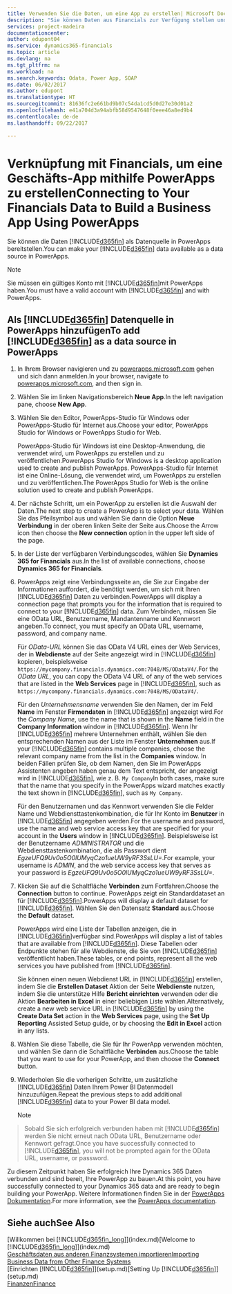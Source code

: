 ```yaml
---
title: Verwenden Sie die Daten, um eine App zu erstellen| Microsoft Docs
description: "Sie können Daten aus Financials zur Verfügung stellen und eine OData URL Ihrer Webdienste festlegen, um eine Geschäfts-App mithilfe PowerApps zu erstellen."
services: project-madeira
documentationcenter: 
author: edupont04
ms.service: dynamics365-financials
ms.topic: article
ms.devlang: na
ms.tgt_pltfrm: na
ms.workload: na
ms.search.keywords: Odata, Power App, SOAP
ms.date: 06/02/2017
ms.author: edupont
ms.translationtype: HT
ms.sourcegitcommit: 81636fc2e661bd9b07c54da1cd5d0d27e30d01a2
ms.openlocfilehash: e41a704d3a94abfb58d9547648f0eee46a8ed9b4
ms.contentlocale: de-de
ms.lasthandoff: 09/22/2017

---
```

# <a name="connecting-to-your-financials-data-to-build-a-business-app-using-powerapps"></a><span data-ttu-id="95d16-103">Verknüpfung mit Financials, um eine Geschäfts-App mithilfe PowerApps zu erstellen</span><span class="sxs-lookup"><span data-stu-id="95d16-103">Connecting to Your Financials Data to Build a Business App Using PowerApps</span></span>
<span data-ttu-id="95d16-104">Sie können die Daten [!INCLUDE[d365fin](includes/d365fin_md.md)] als Datenquelle in PowerApps bereitstellen.</span><span class="sxs-lookup"><span data-stu-id="95d16-104">You can make your [!INCLUDE[d365fin](includes/d365fin_md.md)] data available as a data source in PowerApps.</span></span>  

> [!NOTE]  
>   <span data-ttu-id="95d16-105">Sie müssen ein gültiges Konto mit  [!INCLUDE[d365fin](includes/d365fin_md.md)]mit PowerApps haben.</span><span class="sxs-lookup"><span data-stu-id="95d16-105">You must have a valid account with [!INCLUDE[d365fin](includes/d365fin_md.md)] and with PowerApps.</span></span>  

## <a name="to-add-included365finincludesd365finmdmd-as-a-data-source-in-powerapps"></a><span data-ttu-id="95d16-106">Als [!INCLUDE[d365fin](includes/d365fin_md.md)] Datenquelle in PowerApps hinzufügen</span><span class="sxs-lookup"><span data-stu-id="95d16-106">To add [!INCLUDE[d365fin](includes/d365fin_md.md)] as a data source in PowerApps</span></span>
1. <span data-ttu-id="95d16-107">In Ihrem Browser navigieren und zu [powerapps.microsoft.com](https://powerapps.microsoft.com/en-us/) gehen und sich dann anmelden.</span><span class="sxs-lookup"><span data-stu-id="95d16-107">In your browser, navigate to [powerapps.microsoft.com](https://powerapps.microsoft.com/en-us/), and then sign in.</span></span>
2. <span data-ttu-id="95d16-108">Wählen Sie im linken Navigationsbereich **Neue App**.</span><span class="sxs-lookup"><span data-stu-id="95d16-108">In the left navigation pane, choose **New App**.</span></span>
3. <span data-ttu-id="95d16-109">Wählen Sie den Editor, PowerApps-Studio für Windows oder PowerApps-Studio für Internet aus.</span><span class="sxs-lookup"><span data-stu-id="95d16-109">Choose your editor, PowerApps Studio for Windows or PowerApps Studio for Web.</span></span>

   <span data-ttu-id="95d16-110">PowerApps-Studio für Windows ist eine Desktop-Anwendung, die verwendet wird, um PowerApps zu erstellen und zu veröffentlichen.</span><span class="sxs-lookup"><span data-stu-id="95d16-110">PowerApps Studio for Windows is a desktop application used to create and publish PowerApps.</span></span> <span data-ttu-id="95d16-111">PowerApps-Studio für Internet ist eine Online-Lösung, die verwendet wird, um PowerApps zu erstellen und zu veröffentlichen.</span><span class="sxs-lookup"><span data-stu-id="95d16-111">The PowerApps Studio for Web is the online solution used to create and publish PowerApps.</span></span>
4. <span data-ttu-id="95d16-112">Der nächste Schritt, um ein PowerApp zu erstellen ist die Auswahl der Daten.</span><span class="sxs-lookup"><span data-stu-id="95d16-112">The next step to create a PowerApp is to select your data.</span></span> <span data-ttu-id="95d16-113">Wählen Sie das Pfeilsymbol aus und wählen Sie dann die Option **Neue Verbindung** in der oberen linken Seite der Seite aus.</span><span class="sxs-lookup"><span data-stu-id="95d16-113">Choose the Arrow icon then choose the **New connection** option in the upper left side of the page.</span></span>
5. <span data-ttu-id="95d16-114">In der Liste der verfügbaren Verbindungscodes, wählen Sie **Dynamics 365 for Financials** aus.</span><span class="sxs-lookup"><span data-stu-id="95d16-114">In the list of available connections, choose **Dynamics 365 for Financials**.</span></span>
6. <span data-ttu-id="95d16-115">PowerApps zeigt eine Verbindungsseite an, die Sie zur Eingabe der Informationen auffordert, die benötigt werden, um sich mit Ihren [!INCLUDE[d365fin](includes/d365fin_md.md)] Daten zu verbinden.</span><span class="sxs-lookup"><span data-stu-id="95d16-115">PowerApps will display a connection page that prompts you for the information that is required to connect to your [!INCLUDE[d365fin](includes/d365fin_md.md)] data.</span></span> <span data-ttu-id="95d16-116">Zum Verbinden, müssen Sie eine OData URL, Benutzername, Mandantenname und Kennwort angeben.</span><span class="sxs-lookup"><span data-stu-id="95d16-116">To connect, you must specify an OData URL, username, password, and company name.</span></span>

   <span data-ttu-id="95d16-117">Für *OData-URL* können Sie das OData V4 URL eines der Web Services, der in **Webdienste** auf der Seite angezeigt wird in [!INCLUDE[d365fin](includes/d365fin_md.md)] kopieren, beispielsweise `https://mycompany.financials.dynamics.com:7048/MS/ODataV4/`.</span><span class="sxs-lookup"><span data-stu-id="95d16-117">For the *OData URL*, you can copy the OData V4 URL of any of the web services that are listed in the **Web Services** page in [!INCLUDE[d365fin](includes/d365fin_md.md)], such as `https://mycompany.financials.dynamics.com:7048/MS/ODataV4/`.</span></span>  

   <span data-ttu-id="95d16-118">Für den *Unternehmensname* verwenden Sie den Namen, der im Feld **Name** im Fenster **Firmendaten** in [!INCLUDE[d365fin](includes/d365fin_md.md)] angezeigt wird.</span><span class="sxs-lookup"><span data-stu-id="95d16-118">For the *Company Name*, use the name that is shown in the **Name** field in the **Company Information** window in [!INCLUDE[d365fin](includes/d365fin_md.md)].</span></span> <span data-ttu-id="95d16-119">Wenn Ihr [!INCLUDE[d365fin](includes/d365fin_md.md)] mehrere Unternehmen enthält, wählen Sie den entsprechenden Namen aus der Liste im Fenster **Unternehmen** aus.</span><span class="sxs-lookup"><span data-stu-id="95d16-119">If your [!INCLUDE[d365fin](includes/d365fin_md.md)] contains multiple companies, choose the relevant company name from the list in the **Companies** window.</span></span> <span data-ttu-id="95d16-120">In beiden Fällen prüfen Sie, ob dem Namen, den Sie im PowerApps Assistenten angeben haben genau dem Text entspricht, der angezeigt wird in [!INCLUDE[d365fin](includes/d365fin_md.md)], wie z. B. `My Company`</span><span class="sxs-lookup"><span data-stu-id="95d16-120">In both cases, make sure that the name that you specify in the PowerApps wizard matches exactly the text shown in [!INCLUDE[d365fin](includes/d365fin_md.md)], such as `My Company`.</span></span>

   <span data-ttu-id="95d16-121">Für den Benutzernamen und das Kennwort verwenden Sie die Felder Name und Webdiensttastenkombination, die für Ihr Konto im **Benutzer** in [!INCLUDE[d365fin](includes/d365fin_md.md)] angegeben werden.</span><span class="sxs-lookup"><span data-stu-id="95d16-121">For the username and password, use the name and web service access key that are specified for your account in the **Users** window in [!INCLUDE[d365fin](includes/d365fin_md.md)].</span></span> <span data-ttu-id="95d16-122">Beispielsweise ist der Benutzername *ADMINISTRATOR* und die Webdiensttastenkombination, die als Passwort dient *EgzeUFQ9Uv0o5O0lUMyqCzo1ueUW9yRF3SsLU=*.</span><span class="sxs-lookup"><span data-stu-id="95d16-122">For example, your username is *ADMIN*, and the web service access key that serves as your password is *EgzeUFQ9Uv0o5O0lUMyqCzo1ueUW9yRF3SsLU=*.</span></span>
7. <span data-ttu-id="95d16-123">Klicken Sie auf die Schaltfläche **Verbinden** zum Fortfahren.</span><span class="sxs-lookup"><span data-stu-id="95d16-123">Choose the **Connection** button to continue.</span></span> <span data-ttu-id="95d16-124">PowerApps zeigt ein Standarddataset an für [!INCLUDE[d365fin](includes/d365fin_md.md)].</span><span class="sxs-lookup"><span data-stu-id="95d16-124">PowerApps will display a default dataset for [!INCLUDE[d365fin](includes/d365fin_md.md)].</span></span> <span data-ttu-id="95d16-125">Wählen Sie den Datensatz **Standard** aus.</span><span class="sxs-lookup"><span data-stu-id="95d16-125">Choose the **Default** dataset.</span></span>

   <span data-ttu-id="95d16-126">PowerApps wird eine Liste der Tabellen anzeigen, die in [!INCLUDE[d365fin](includes/d365fin_md.md)]verfügbar sind.</span><span class="sxs-lookup"><span data-stu-id="95d16-126">PowerApps will display a list of tables that are available from [!INCLUDE[d365fin](includes/d365fin_md.md)].</span></span> <span data-ttu-id="95d16-127">Diese Tabellen oder Endpunkte stehen für alle Webdienste, die Sie von [!INCLUDE[d365fin](includes/d365fin_md.md)] veröffentlicht haben.</span><span class="sxs-lookup"><span data-stu-id="95d16-127">These tables, or end points,  represent all the web services you have published from [!INCLUDE[d365fin](includes/d365fin_md.md)].</span></span>

   <span data-ttu-id="95d16-128">Sie können einen neuen Webdienst URL in [!INCLUDE[d365fin](includes/d365fin_md.md)] erstellen, indem Sie die **Erstellen Dataset** Aktion der Seite **Webdienste** nutzen, indem Sie die unterstütze Hilfe **Bericht einrichten** verwenden oder die Aktion **Bearbeiten in Excel** in einer beliebigen Liste wählen.</span><span class="sxs-lookup"><span data-stu-id="95d16-128">Alternatively, create a new web service URL in [!INCLUDE[d365fin](includes/d365fin_md.md)] by using the **Create Data Set** action in the **Web Services** page, using the **Set Up Reporting** Assisted Setup guide, or by choosing the **Edit in Excel** action in any lists.</span></span>
8. <span data-ttu-id="95d16-129">Wählen Sie diese Tabelle, die Sie für Ihr PowerApp verwenden möchten, und wählen Sie dann die Schaltfläche **Verbinden** aus.</span><span class="sxs-lookup"><span data-stu-id="95d16-129">Choose the table that you want to use for your PowerApp, and then choose the **Connect** button.</span></span>
9. <span data-ttu-id="95d16-130">Wiederholen Sie die vorherigen Schritte, um zusätzliche [!INCLUDE[d365fin](includes/d365fin_md.md)] Daten Ihrem Power BI Datenmodell hinzuzufügen.</span><span class="sxs-lookup"><span data-stu-id="95d16-130">Repeat the previous steps to add additional [!INCLUDE[d365fin](includes/d365fin_md.md)] data to your Power BI data model.</span></span>

   > [!NOTE]  
>    <span data-ttu-id="95d16-131">Sobald Sie sich erfolgreich verbunden haben mit [!INCLUDE[d365fin](includes/d365fin_md.md)] werden Sie nicht erneut nach OData URL, Benutzername oder Kennwort gefragt.</span><span class="sxs-lookup"><span data-stu-id="95d16-131">Once you have successfully connected to [!INCLUDE[d365fin](includes/d365fin_md.md)], you will not be prompted again for the OData URL, username, or password.</span></span>

<span data-ttu-id="95d16-132">Zu diesem Zeitpunkt haben Sie erfolgreich Ihre Dynamics 365 Daten verbunden und sind bereit, Ihre PowerApp zu bauen.</span><span class="sxs-lookup"><span data-stu-id="95d16-132">At this point, you have successfully connected to your Dynamics 365 data and are ready to begin building your PowerApp.</span></span> <span data-ttu-id="95d16-133">Weitere Informationen finden Sie in der [PowerApps Dokumentation](https://powerapps.microsoft.com/tutorials/getting-started/).</span><span class="sxs-lookup"><span data-stu-id="95d16-133">For more information, see the [PowerApps documentation](https://powerapps.microsoft.com/tutorials/getting-started/).</span></span>

## <a name="see-also"></a><span data-ttu-id="95d16-134">Siehe auch</span><span class="sxs-lookup"><span data-stu-id="95d16-134">See Also</span></span>
<span data-ttu-id="95d16-135">[Willkommen bei [!INCLUDE[d365fin_long](includes/d365fin_long_md.md)]](index.md)</span><span class="sxs-lookup"><span data-stu-id="95d16-135">[Welcome to [!INCLUDE[d365fin_long](includes/d365fin_long_md.md)]](index.md)</span></span>  
[<span data-ttu-id="95d16-136">Geschäftsdaten aus anderen Finanzsystemen importieren</span><span class="sxs-lookup"><span data-stu-id="95d16-136">Importing Business Data from Other Finance Systems</span></span>](upload-data.md)  
<span data-ttu-id="95d16-137">[Einrichten [!INCLUDE[d365fin](includes/d365fin_md.md)]](setup.md)</span><span class="sxs-lookup"><span data-stu-id="95d16-137">[Setting Up [!INCLUDE[d365fin](includes/d365fin_md.md)]](setup.md)</span></span>  
[<span data-ttu-id="95d16-138">Finanzen</span><span class="sxs-lookup"><span data-stu-id="95d16-138">Finance</span></span>](finance.md)  

